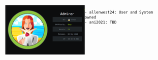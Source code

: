<img align="left" width="250px" src="./admirer.PNG">

    - allenwest24: User and System owned
    - ani2021: TBD

